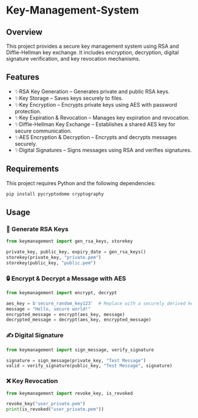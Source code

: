 # Key-Management-System

## Overview
This project provides a secure key management system using RSA and Diffie-Hellman key exchange. It includes encryption, decryption, digital signature verification, and key revocation mechanisms.

## Features
- ✨RSA Key Generation – Generates private and public RSA keys.
- ✨Key Storage – Saves keys securely to files.
- ✨Key Encryption – Encrypts private keys using AES with password protection.
- ✨Key Expiration & Revocation – Manages key expiration and revocation.
- ✨Diffie-Hellman Key Exchange – Establishes a shared AES key for secure communication.
- ✨AES Encryption & Decryption – Encrypts and decrypts messages securely.
- ✨Digital Signatures – Signs messages using RSA and verifies signatures.

## Requirements
This project requires Python and the following dependencies:
```python
pip install pycryptodome cryptography
```

## Usage
### 🔑 Generate RSA Keys
```python
from keymanagement import gen_rsa_keys, storekey

private_key, public_key, expiry_date = gen_rsa_keys()
storekey(private_key, "private.pem")
storekey(public_key, "public.pem")
```

### 🔒 Encrypt & Decrypt a Message with AES
```python
from keymanagement import encrypt, decrypt

aes_key = b'secure_random_key123'  # Replace with a securely derived key
message = "Hello, secure world!"
encrypted_message = encrypt(aes_key, message)
decrypted_message = decrypt(aes_key, encrypted_message)
```

### ✍️ Digital Signature
```python
from keymanagement import sign_message, verify_signature

signature = sign_message(private_key, "Test Message")
valid = verify_signature(public_key, "Test Message", signature)
```

### ❌ Key Revocation
```python
from keymanagement import revoke_key, is_revoked

revoke_key("user_private.pem")
print(is_revoked("user_private.pem"))
```

